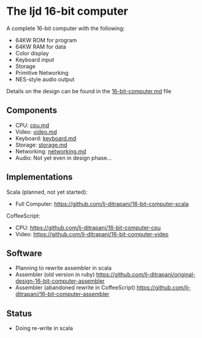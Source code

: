 <!-- =============================================================== -->
The ljd 16-bit computer
=======================

A complete 16-bit computer
with the following:
- 64KW ROM for program
- 64KW RAM for data
- Color display
- Keyboard input
- Storage
- Primitive Networking
- NES-style audio output

Details on the design can be found in the
[16-bit-computer.md](https://github.com/lj-ditrapani/16-bit-computer-specification/blob/master/16-bit-computer.md)
file


Components
----------

- CPU:  [cpu.md](https://github.com/lj-ditrapani/16-bit-computer-specification/blob/master/cpu.md)
- Video:  [video.md](https://github.com/lj-ditrapani/16-bit-computer-specification/blob/master/video.md)
- Keyboard:  [keyboard.md](https://github.com/lj-ditrapani/16-bit-computer-specification/blob/master/keyboard.md)
- Storage:  [storage.md](https://github.com/lj-ditrapani/16-bit-computer-specification/blob/master/storage.md)
- Networking:  [networking.md](https://github.com/lj-ditrapani/16-bit-computer-specification/blob/master/networking.md)
- Audio:  Not yet even in design phase...


Implementations
--------------

Scala (planned, not yet started):
- Full Computer: <https://github.com/lj-ditrapani/16-bit-computer-scala>

CoffeeScript:
- CPU: <https://github.com/lj-ditrapani/16-bit-computer-cpu>
- Video: <https://github.com/lj-ditrapani/16-bit-computer-video>


Software
--------

- Planning to rewrite assembler in scala
- Assembler (old version in ruby) <https://github.com/lj-ditrapani/original-design-16-bit-computer-assembler>
- Assembler (abandoned rewrite in CoffeeScript) <https://github.com/lj-ditrapani/16-bit-computer-assembler>


Status
------

- Doing re-write in scala
